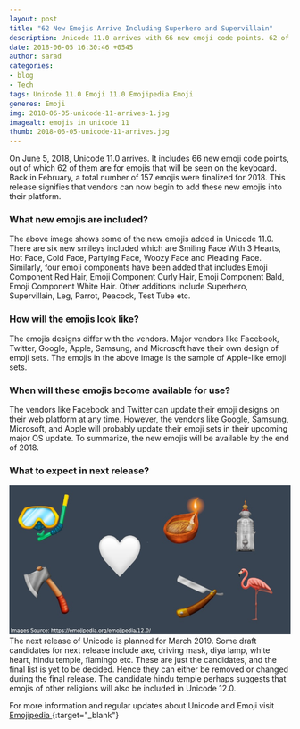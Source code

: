 ```yaml
---
layout: post
title: "62 New Emojis Arrive Including Superhero and Supervillain"
description: Unicode 11.0 arrives with 66 new emoji code points. 62 of them are keyboard emojis and 4 are emoji components. Let's take a look at what's new in this release, when will vendor supply these emojis in their platform and what will be new in the next release. 
date: 2018-06-05 16:30:46 +0545
author: sarad
categories:
- blog
- Tech
tags: Unicode 11.0 Emoji 11.0 Emojipedia Emoji
generes: Emoji
img: 2018-06-05-unicode-11-arrives-1.jpg
imagealt: emojis in unicode 11
thumb: 2018-06-05-unicode-11-arrives.jpg
---
```


On June 5, 2018, Unicode 11.0 arrives. It includes 66 new emoji code points, out of which 62 of them are for emojis that will be seen on the keyboard. Back in February, a total number of 157 emojis were finalized for 2018. This release signifies <!--more--> that vendors can now begin to add these new emojis into their platform.

### What new emojis are included?
The above image shows some of the new emojis added in Unicode 11.0. There are six new smileys included which are Smiling Face With 3 Hearts, Hot Face, Cold Face, Partying Face, Woozy Face and Pleading Face. Similarly, four emoji components have been added that includes Emoji Component Red Hair, Emoji Component Curly Hair, Emoji Component Bald, Emoji Component White Hair. Other additions include Superhero, Supervillain, Leg, Parrot, Peacock, Test Tube etc.

### How will the emojis look like?
The emojis designs differ with the vendors. Major vendors like Facebook, Twitter, Google, Apple, Samsung, and Microsoft have their own design of emoji sets. The emojis in the above image is the sample of Apple-like emoji sets.

### When will these emojis become available for use?
The vendors like Facebook and Twitter can update their emoji designs on their web platform at any time. However, the vendors like Google, Samsung, Microsoft, and Apple will probably update their emoji sets in their upcoming major OS update. To summarize, the new emojis will be available by the end of 2018.

### What to expect in next release?

<img src="/assets/img/blog/2018-06-05-unicode-11-arrives-2.jpg" alt="emojis in Unicode 12.0">

<br>
The next release of Unicode is planned for March 2019. Some draft candidates for next release include axe, driving mask, diya lamp, white heart, hindu temple, flamingo etc. These are just the candidates, and the final list is yet to be decided. Hence they can either be removed or changed during the final release. The candidate hindu temple perhaps suggests that emojis of other religions will also be included in Unicode 12.0.

For more information and regular updates about Unicode and Emoji visit [Emojipedia <i class="fa fa-external-link" aria-hidden="true"></i>](https://emojipedia.org/){:target="_blank"}